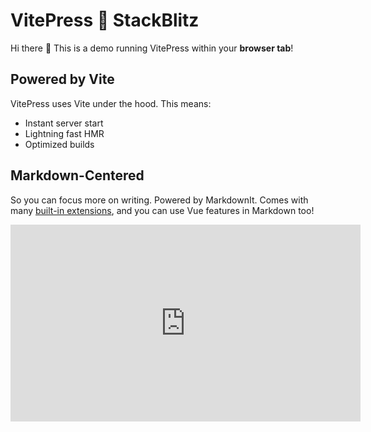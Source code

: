 # VitePress 💙 StackBlitz

Hi there :wave: This is a demo running VitePress within your **browser tab**!

## Powered by Vite

VitePress uses Vite under the hood. This means:

- Instant server start
- Lightning fast HMR
- Optimized builds

## Markdown-Centered

So you can focus more on writing. Powered by MarkdownIt. Comes with many [built-in extensions](https://vitepress.dev/guide/markdown), and you can use Vue features in Markdown too!

<iframe width="560" height="315" src="https://www.youtube.com/embed/hrlRwnuDa4I" title="YouTube video player" frameborder="0" allow="accelerometer; autoplay; clipboard-write; encrypted-media; gyroscope; picture-in-picture" allowfullscreen></iframe>
